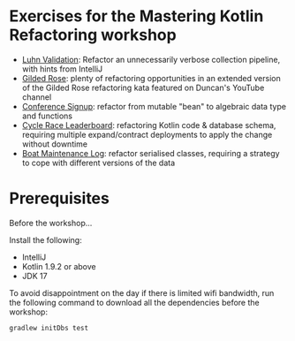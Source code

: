 # Exercises for the Mastering Kotlin Refactoring workshop

* [Luhn Validation](exercises/luhn): Refactor an unnecessarily verbose collection pipeline, with hints from IntelliJ
* [Gilded Rose](exercises/gilded-rose): plenty of refactoring opportunities in an extended version of the Gilded Rose refactoring kata featured on Duncan's YouTube channel
* [Conference Signup](exercises/signup): refactor from mutable "bean" to algebraic data type and functions
* [Cycle Race Leaderboard](exercises/leaderboard): refactoring Kotlin code & database schema, requiring multiple expand/contract deployments to apply the change without downtime
* [Boat Maintenance Log](exercises/boatlog): refactor serialised classes, requiring a strategy to cope with different versions of the data


# Prerequisites

Before the workshop...

Install the following:

 * IntelliJ
 * Kotlin 1.9.2 or above
 * JDK 17

To avoid disappointment on the day if there is limited wifi bandwidth, run the following command to download all the dependencies before the workshop:

```shell
gradlew initDbs test
```

